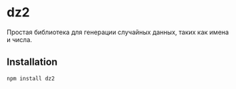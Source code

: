 # dz2

Простая библиотека для генерации случайных данных, таких как имена и числа.

## Installation

```bash
npm install dz2